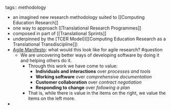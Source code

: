 tags:: methodology

- an imagined new research methodology suited to [[Computing Education Research]]
- one way to approach [[Translational Research Programmes]]
- composed in part of [[Translational Sprints]]
- underpinned by the [TCER Model]([[Computing Education Research as a Translational Transdiscipline]])
- [Agile Manifesto](https://agilemanifesto.org/): what would this look like for agile research? #question
	- We are uncovering better ways of developing software by doing it and helping others do it.
		- Through this work we have come to value:
			- **Individuals and interactions** over *processes and tools*
			- **Working software** over *comprehensive documentation*
			- **Customer collaboration** over *contract negotiation*
			- **Responding to change** over *following a plan*
		- That is, while there is value in the items on the right, we value the items on the left more.
-